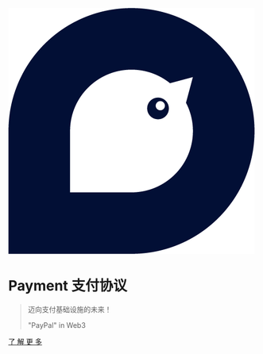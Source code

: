 ![logo](logo.png)

# **Payment 支付协议**

> 迈向支付基础设施的未来！
> 
> "PayPal" in Web3

[ 了 解 更 多 ](zh-CN/getStart)




